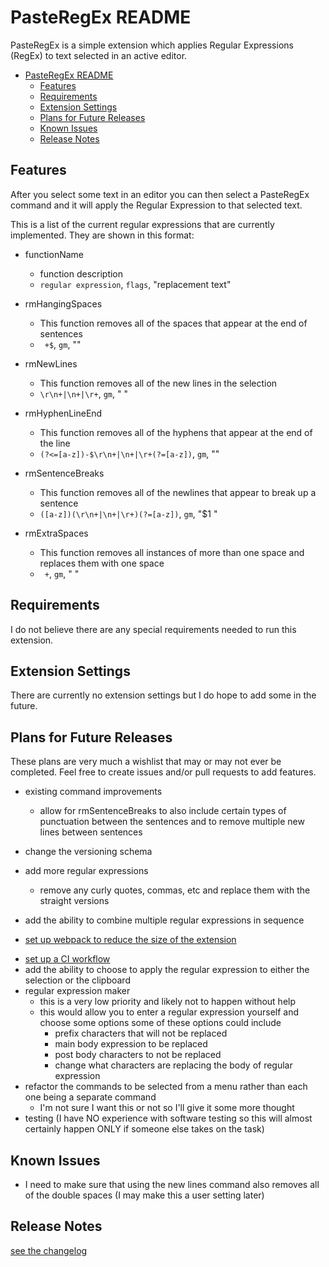 # PasteRegEx README

PasteRegEx is a simple extension which applies Regular Expressions (RegEx) to text selected in an active editor.

- [PasteRegEx README](#pasteregex-readme)
    - [Features](#features)
    - [Requirements](#requirements)
    - [Extension Settings](#extension-settings)
    - [Plans for Future Releases](#plans-for-future-releases)
    - [Known Issues](#known-issues)
    - [Release Notes](#release-notes)

## Features

After you select some text in an editor you can then select a PasteRegEx command and it will apply the Regular Expression to that selected text.

This is a list of the current regular expressions that are currently implemented. They are shown in this format:

- functionName
    - function description
    - `regular expression`, `flags`, "replacement text"

- rmHangingSpaces
    - This function removes all of the spaces that appear at the end of sentences
    - ` +$`, `gm`, ""
- rmNewLines
    - This function removes all of the new lines in the selection
    - `\r\n+|\n+|\r+`, `gm`, " "
- rmHyphenLineEnd
    - This function removes all of the hyphens that appear at the end of the line
    - `(?<=[a-z])-$\r\n+|\n+|\r+(?=[a-z])`, `gm`, ""
- rmSentenceBreaks
    - This function removes all of the newlines that appear to break up a sentence
    - `([a-z])(\r\n+|\n+|\r+)(?=[a-z])`, `gm`, "$1 "
- rmExtraSpaces
    - This function removes all instances of more than one space and replaces them with one space
    - ` +`, `gm`, " "

<!-- 
\!\[feature X\]\(images/feature-x.png\)

> Tip: Many popular extensions utilize animations. This is an excellent way to show off your extension! We recommend short, focused animations that are easy to follow.
-->

## Requirements

I do not believe there are any special requirements needed to run this extension.

## Extension Settings

There are currently no extension settings but I do hope to add some in the future.

<!-- 
Include if your extension adds any VS Code settings through the `contributes.configuration` extension point.

For example:

This extension contributes the following settings:

* `myExtension.enable`: enable/disable this extension
* `myExtension.thing`: set to `blah` to do something
-->

## Plans for Future Releases

These plans are very much a wishlist that may or may not ever be completed. Feel free to create issues and/or pull requests to add features.

- existing command improvements
    - allow for rmSentenceBreaks to also include certain types of punctuation between the sentences and to remove multiple new lines between sentences

- change the versioning schema
- add more regular expressions
    - remove any curly quotes, commas, etc and replace them with the straight versions
- add the ability to combine multiple regular expressions in sequence
- [set up webpack to reduce the size of the extension](https://code.visualstudio.com/api/working-with-extensions/bundling-extension)
<!-- - [publish the extension](https://code.visualstudio.com/api/working-with-extensions/publishing-extension) -->
- [set up a CI workflow](https://code.visualstudio.com/api/working-with-extensions/continuous-integration)
- add the ability to choose to apply the regular expression to either the selection or the clipboard
- regular expression maker
    - this is a very low priority and likely not to happen without help
    - this would allow you to enter a regular expression yourself and choose some options some of these options could include
        - prefix characters that will not be replaced
        - main body expression to be replaced
        - post body characters to not be replaced
        - change what characters are replacing the body of regular expression
- refactor the commands to be selected from a menu rather than each one being a separate command
    - I'm not sure I want this or not so I'll give it some more thought
- testing (I have NO experience with software testing so this will almost certainly happen ONLY if someone else takes on the task)

## Known Issues

<!-- At the moment there are no known issues -->
- I need to make sure that using the new lines command also removes all of the double spaces (I may make this a user setting later)

## Release Notes

[see the changelog](CHANGELOG.md)
